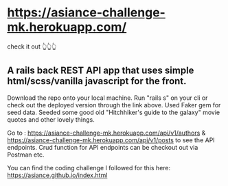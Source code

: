 # https://asiance-challenge-mk.herokuapp.com/

check it out 👆👆👆

## A rails back REST API app that uses simple html/scss/vanilla javascript for the front.

Download the repo onto your local machine. Run "rails s" on your cli or check out the deployed version through the link above.
Used Faker gem for seed data. Seeded some good old "Hitchhiker's guide to the galaxy" movie quotes and other lovely things.

Go to : https://asiance-challenge-mk.herokuapp.com/api/v1/authors & https://asiance-challenge-mk.herokuapp.com/api/v1/posts to see the API endpoints.
Crud function for API endpoints can be checkout out via Postman etc.

You can find the coding challenge I followed for this here: https://asiance.github.io/index.html
